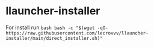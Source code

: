 # llauncher-installer
For install run
`bash
bash -c "$(wget -qO- https://raw.githubusercontent.com/lecrovvv/llauncher-installer/main/direct_installer.sh)"
`
